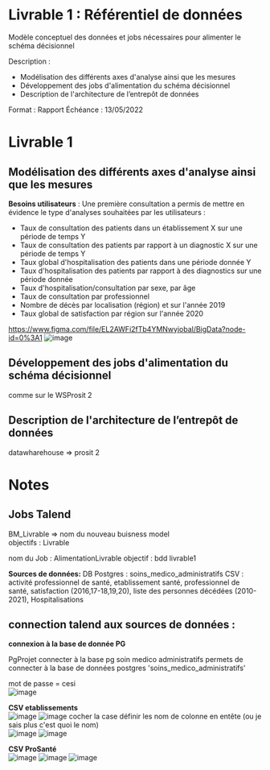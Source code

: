 Livrable 1 : Référentiel de données
===================================

Modèle conceptuel des données et jobs nécessaires pour alimenter le schéma décisionnel

Description :

-	Modélisation des différents axes d'analyse ainsi que les mesures
-	Développement des jobs d'alimentation du schéma décisionnel
-	Description de l'architecture de l’entrepôt de données

Format : Rapport Échéance : 13/05/2022

Livrable 1
==========

Modélisation des différents axes d'analyse ainsi que les mesures
----------------------------------------------------------------

**Besoins utilisateurs** : Une première consultation a permis de mettre en évidence le type d'analyses souhaitées par les utilisateurs :

-	Taux de consultation des patients dans un établissement X sur une période de temps Y
-	Taux de consultation des patients par rapport à un diagnostic X sur une période de temps Y
-	Taux global d'hospitalisation des patients dans une période donnée Y
-	Taux d'hospitalisation des patients par rapport à des diagnostics sur une période donnée
-	Taux d'hospitalisation/consultation par sexe, par âge
-	Taux de consultation par professionnel
-	Nombre de décès par localisation (région) et sur l'année 2019
-	Taux global de satisfaction par région sur l'année 2020

https://www.figma.com/file/EL2AWFi2fTb4YMNwyjobal/BigData?node-id=0%3A1 ![image](https://user-images.githubusercontent.com/57440386/168024178-2aec1741-6448-4b45-a257-e990703a8c81.png)

Développement des jobs d'alimentation du schéma décisionnel
-----------------------------------------------------------

comme sur le WSProsit 2

Description de l'architecture de l’entrepôt de données
------------------------------------------------------

datawharehouse => prosit 2

Notes
=====

Jobs Talend
-----------

BM_Livrable => nom du nouveau buisness model  
objectifs : Livrable

nom du Job : AlimentationLivrable objectif : bdd livrable1

**Sources de données:** DB Postgres : soins_medico_administratifs CSV : activité professionnel de santé, etablissement santé, professionnel de santé, satisfaction (2016,17-18,19,20), liste des personnes décédées (2010-2021), Hospitalisations

connection talend aux sources de données :
------------------------------------------

**connexion à la base de donnée PG**

PgProjet connecter à la base pg soin medico administratifs permets de connecter à la base de données postgres 'soins_medico_administratifs'

mot de passe = cesi  
![image](https://user-images.githubusercontent.com/56393986/168025172-4f3e7aee-dc48-44f4-9347-49003699342d.png)

**CSV etablissements**  
![image](https://user-images.githubusercontent.com/56393986/168025870-a3c3ecc2-3332-4f2b-8a9f-6f21a3e76e25.png) ![image](https://user-images.githubusercontent.com/56393986/168026051-126a303a-7421-4bee-a317-90e427f2f28a.png) cocher la case définir les nom de colonne en entête (ou je sais plus c'est quoi le nom)  
![image](https://user-images.githubusercontent.com/56393986/168026166-87d5e801-acac-4d75-8499-3b23d7f85e76.png) ![image](https://user-images.githubusercontent.com/56393986/168026463-3d6b35c5-c518-40bf-a8e8-b78314c43c72.png)

**CSV ProSanté**  
![image](https://user-images.githubusercontent.com/56393986/168027264-98ecd001-f232-4cbf-82fd-9275414a854c.png) ![image](https://user-images.githubusercontent.com/56393986/168027483-fbd4bdaf-1608-4433-8664-695319aa89d4.png) ![image](https://user-images.githubusercontent.com/56393986/168027703-85e5e612-bfef-41b2-bfd1-c45b1585e8c8.png)
